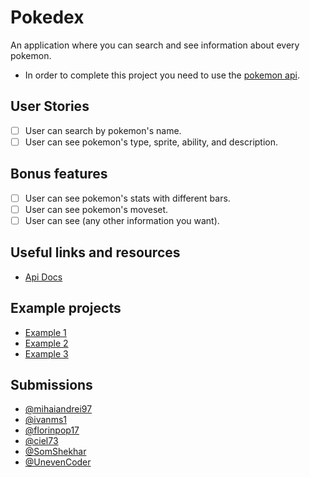 # Pokedex

An application where you can search and see information about every pokemon.

-   In order to complete this project you need to use the [pokemon api](https://pokeapi.co/).

## User Stories

-   [ ] User can search by pokemon's name.
-   [ ] User can see pokemon's type, sprite, ability, and description.

## Bonus features

-   [ ] User can see pokemon's stats with different bars.
-   [ ] User can see pokemon's moveset.
-   [ ] User can see (any other information you want).

## Useful links and resources

-   [Api Docs](https://pokeapi.co/docs/v2)

## Example projects

- [Example 1](https://ng-pokedex.web.app/)
- [Example 2](https://codepen.io/FlorinPop17/pen/gOYZxyE)
- [Example 3](https://dex.pokemonshowdown.com/pokemon)

## Submissions
 - [@mihaiandrei97](https://mihai-pokedex.netlify.com/)
 - [@ivanms1](https://ivan-pokedex.netlify.com/)
 - [@florinpop17](https://www.youtube.com/watch?v=XL68br6JyYs)
 - [@ciel73](https://weekly-projects.netlify.app/projects/week-1/index.html)
 - [@SomShekhar](https://codepen.io/ssmkhrj/full/JjXmmMG)
 - [@UnevenCoder](https://t.co/iJ7DwB97p1?amp=1)

